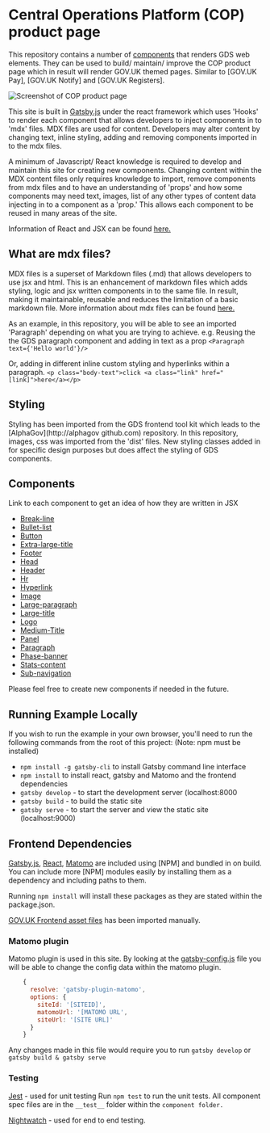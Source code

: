 # Central Operations Platform (COP) product page

This repository contains a number of [components](#components) that renders GDS web elements.
They can be used to build/ maintain/ improve the COP product page which in result will render GOV.UK themed pages. Similar to [GOV.UK Pay], [GOV.UK
Notify] and [GOV.UK Registers].

![Screenshot of COP product page]()

This site is built in [Gatsby.js]() under the react framework which uses 'Hooks' to render each component that allows developers to inject components in to 'mdx' files.
MDX files are used for content. Developers may alter content by changing text, inline styling, adding and removing components imported in to the mdx files.

A minimum of Javascript/ React knowledge is required to develop and maintain this site for creating new components.
Changing content within the MDX content files only requires knowledge to import, remove components from mdx files and to have an understanding of 'props' and how some components may need text, images, list of any other types of content data injecting in to a component as a 'prop.' This allows each component to be reused in many areas of the site.

Information of React and JSX can be found [here.]()

## What are mdx files?

MDX files is a superset of Markdown files (.md) that allows developers to use jsx and html. This is an enhancement of markdown files which adds styling, logic and jsx written components in to the same file. In result, making it maintainable, reusable and reduces the limitation of a basic markdown file.
More information about mdx files can be found [here.]()

As an example, in this repository, you will be able to see an imported 'Paragraph' depending on what you are trying to achieve. 
e.g. Reusing the the GDS paragraph component and adding in text as a prop  `<Paragraph text={'Hello world'}/>` 

Or, adding in different inline custom styling and hyperlinks within a paragraph. `<p class="body-text">click <a class="link" href="[link]">here</a></p>`

## Styling
Styling has been imported from the GDS frontend tool kit which leads to the [AlphaGov](http://alphagov github.com) repository. In this repository, images, css was imported from the 'dist' files.
New styling classes added in for specific design purposes but does affect the styling of GDS components.

## Components

Link to each component to get an idea of how they are written in JSX

- [Break-line]()
- [Bullet-list]()
- [Button]()
- [Extra-large-title]()
- [Footer]()
- [Head]()
- [Header]()
- [Hr]()
- [Hyperlink]()
- [Image]()
- [Large-paragraph]()
- [Large-title]()
- [Logo]()
- [Medium-Title]()
- [Panel]()
- [Paragraph]()
- [Phase-banner]()
- [Stats-content]()
- [Sub-navigation]()

Please feel free to create new components if needed in the future.


## Running Example Locally

If you wish to run the example in your own browser, you'll need to run the
following commands from the root of this project: (Note: npm must be installed)

- `npm install -g gatsby-cli` to install Gatsby command line interface
- `npm install` to install react, gatsby and Matomo and the frontend dependencies
- `gatsby develop` - to start the development server (localhost:8000
- `gatsby build` - to build the static site
- `gatsby serve` - to start the server and view the static site (localhost:9000)

## Frontend Dependencies

[Gatsby.js](), [React](), [Matomo]() are included using [NPM] and bundled in
on build. You can include more [NPM] modules easily by installing them as a
dependency and including paths to them. 

Running `npm install` will install these packages as they are stated within the package.json.

[GOV.UK Frontend asset files]() has been imported manually.

### Matomo plugin
Matomo plugin is used in this site. By looking at the [gatsby-config.js]() file you will be able to change the config data within the matomo plugin.

```javascript
    {
      resolve: 'gatsby-plugin-matomo',
      options: {
        siteId: '[SITEID]',
        matomoUrl: '[MATOMO URL',
        siteUrl: '[SITE URL]'
      }
    }
```

Any changes made in this file would require you to run `gatsby develop` or `gatsby build & gatsby serve`

### Testing
[Jest]() -  used for unit testing
Run `npm test` to run the unit tests. All component spec files are in the `__test__` folder within the `component folder.`

[Nightwatch]() - used for end to end testing.